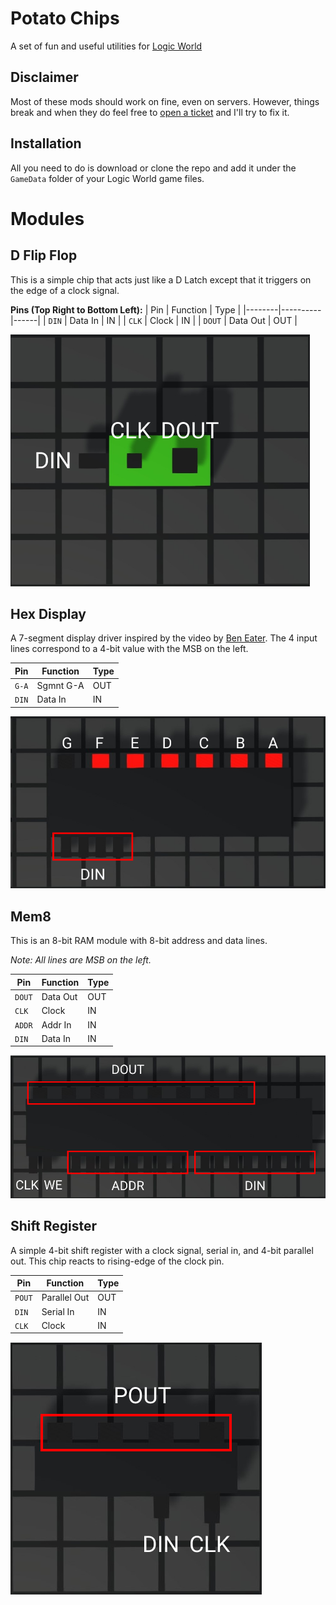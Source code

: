 # Potato Chips

A set of fun and useful utilities for [Logic World](https://logicworld.net)

## Disclaimer

Most of these mods should work on fine, even on servers. However, things break and when they do feel free to [open a ticket](/issues) and I'll try to fix it.

## Installation

All you need to do is download or clone the repo and add it under the `GameData` folder of your Logic World game files.

# Modules

## D Flip Flop

This is a simple chip that acts just like a D Latch except that it triggers on the edge of a clock signal.

**Pins (Top Right to Bottom Left):**
| Pin    | Function | Type |
|--------|----------|------|
| `DIN`  | Data In  | IN   |
| `CLK`  | Clock    | IN   |
| `DOUT` | Data Out | OUT  |

![picture here](images/D%20Flip%20Flop.png)

## Hex Display

A 7-segment display driver inspired by the video by [Ben Eater](https://www.youtube.com/watch?v=7zffjsXqATg). The 4 input lines correspond to a 4-bit value with the MSB on the left.

| Pin   | Function  | Type |
|-------|-----------|------|
| `G-A` | Sgmnt G-A | OUT  |
| `DIN` | Data In   | IN   |

![picture here](images/Hex%20Display.png)

## Mem8

This is an 8-bit RAM module with 8-bit address and data lines.

*Note: All lines are MSB on the left.*

| Pin    | Function | Type |
|--------|----------|------|
| `DOUT` | Data Out | OUT  |
| `CLK`  | Clock    | IN   |
| `ADDR` | Addr In  | IN   |
| `DIN`  | Data In  | IN   |

![picture here](images/Mem8.png)

## Shift Register

A simple 4-bit shift register with a clock signal, serial in, and 4-bit parallel out. This chip reacts to rising-edge of the clock pin.

| Pin    | Function     | Type |
|--------|--------------|------|
| `POUT` | Parallel Out | OUT  |
| `DIN`  | Serial In    | IN   |
| `CLK`  | Clock        | IN   |

![picture here](images/Shift%20Register.png)